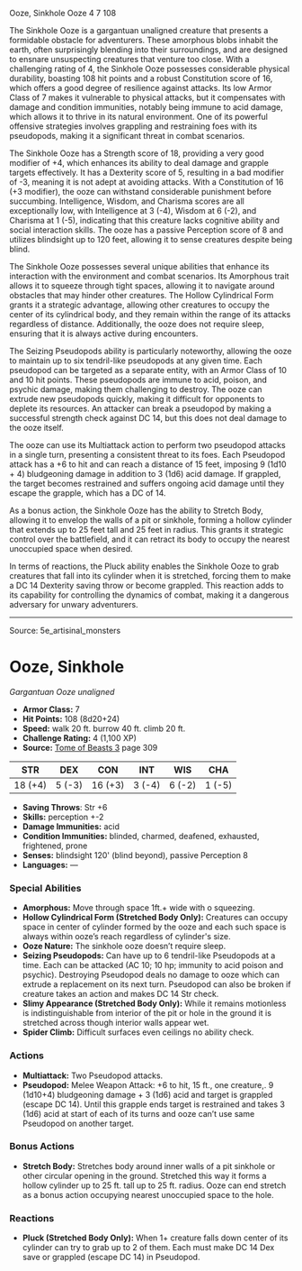 <MonsterName/>Ooze, Sinkhole</MonsterName>
<CreatureType/>Ooze</CreatureType>
<CR/>4</CR>
<AC/>7</AC>
<HP/>108</HP>
<summary>The Sinkhole Ooze is a gargantuan unaligned creature that presents a formidable obstacle for adventurers. These amorphous blobs inhabit the earth, often surprisingly blending into their surroundings, and are designed to ensnare unsuspecting creatures that venture too close. With a challenging rating of 4, the Sinkhole Ooze possesses considerable physical durability, boasting 108 hit points and a robust Constitution score of 16, which offers a good degree of resilience against attacks. Its low Armor Class of 7 makes it vulnerable to physical attacks, but it compensates with damage and condition immunities, notably being immune to acid damage, which allows it to thrive in its natural environment. One of its powerful offensive strategies involves grappling and restraining foes with its pseudopods, making it a significant threat in combat scenarios.</summary>

<detail>

The Sinkhole Ooze has a Strength score of 18, providing a very good modifier of +4, which enhances its ability to deal damage and grapple targets effectively. It has a Dexterity score of 5, resulting in a bad modifier of -3, meaning it is not adept at avoiding attacks. With a Constitution of 16 (+3 modifier), the ooze can withstand considerable punishment before succumbing. Intelligence, Wisdom, and Charisma scores are all exceptionally low, with Intelligence at 3 (-4), Wisdom at 6 (-2), and Charisma at 1 (-5), indicating that this creature lacks cognitive ability and social interaction skills. The ooze has a passive Perception score of 8 and utilizes blindsight up to 120 feet, allowing it to sense creatures despite being blind.

The Sinkhole Ooze possesses several unique abilities that enhance its interaction with the environment and combat scenarios. Its Amorphous trait allows it to squeeze through tight spaces, allowing it to navigate around obstacles that may hinder other creatures. The Hollow Cylindrical Form grants it a strategic advantage, allowing other creatures to occupy the center of its cylindrical body, and they remain within the range of its attacks regardless of distance. Additionally, the ooze does not require sleep, ensuring that it is always active during encounters.

The Seizing Pseudopods ability is particularly noteworthy, allowing the ooze to maintain up to six tendril-like pseudopods at any given time. Each pseudopod can be targeted as a separate entity, with an Armor Class of 10 and 10 hit points. These pseudopods are immune to acid, poison, and psychic damage, making them challenging to destroy. The ooze can extrude new pseudopods quickly, making it difficult for opponents to deplete its resources. An attacker can break a pseudopod by making a successful strength check against DC 14, but this does not deal damage to the ooze itself. 

The ooze can use its Multiattack action to perform two pseudopod attacks in a single turn, presenting a consistent threat to its foes. Each Pseudopod attack has a +6 to hit and can reach a distance of 15 feet, imposing 9 (1d10 + 4) bludgeoning damage in addition to 3 (1d6) acid damage. If grappled, the target becomes restrained and suffers ongoing acid damage until they escape the grapple, which has a DC of 14.

As a bonus action, the Sinkhole Ooze has the ability to Stretch Body, allowing it to envelop the walls of a pit or sinkhole, forming a hollow cylinder that extends up to 25 feet tall and 25 feet in radius. This grants it strategic control over the battlefield, and it can retract its body to occupy the nearest unoccupied space when desired. 

In terms of reactions, the Pluck ability enables the Sinkhole Ooze to grab creatures that fall into its cylinder when it is stretched, forcing them to make a DC 14 Dexterity saving throw or become grappled. This reaction adds to its capability for controlling the dynamics of combat, making it a dangerous adversary for unwary adventurers.</detail>



---

Source: 5e_artisinal_monsters

# Ooze, Sinkhole

*Gargantuan* *Ooze* *unaligned*

- **Armor Class:** 7
- **Hit Points:** 108 (8d20+24)
- **Speed:** walk 20 ft. burrow 40 ft. climb 20 ft.
- **Challenge Rating:** 4 (1,100 XP)
- **Source:** [Tome of Beasts 3](https://koboldpress.com/kpstore/product/tome-of-beasts-3-for-5th-edition/) page 309

| STR | DEX | CON | INT | WIS | CHA |
| --- | --- | --- | --- | --- | --- |
| 18 (+4) | 5 (-3) | 16 (+3) | 3 (-4) | 6 (-2) | 1 (-5) |

- **Saving Throws**: Str +6
- **Skills:** perception +-2
- **Damage Immunities:** acid 
- **Condition Immunities:** blinded, charmed, deafened, exhausted, frightened, prone
- **Senses:** blindsight 120' (blind beyond), passive Perception 8
- **Languages:** —

### Special Abilities

- **Amorphous:** Move through space 1ft.+ wide with o squeezing.
- **Hollow Cylindrical Form (Stretched Body Only):** Creatures can occupy space in center of cylinder formed by the ooze and each such space is always within ooze’s reach regardless of cylinder's size.
- **Ooze Nature:** The sinkhole ooze doesn’t require sleep.
- **Seizing Pseudopods:** Can have up to 6 tendril-like Pseudopods at a time. Each can be attacked (AC 10; 10 hp; immunity to acid poison and psychic). Destroying Pseudopod deals no damage to ooze which can extrude a replacement on its next turn. Pseudopod can also be broken if creature takes an action and makes DC 14 Str check.
- **Slimy Appearance (Stretched Body Only):** While it remains motionless is indistinguishable from interior of the pit or hole in the ground it is stretched across though interior walls appear wet.
- **Spider Climb:** Difficult surfaces even ceilings no ability check.

### Actions

- **Multiattack:** Two Pseudopod attacks.
- **Pseudopod:** Melee Weapon Attack: +6 to hit, 15 ft., one creature,. 9 (1d10+4) bludgeoning damage + 3 (1d6) acid and target is grappled (escape DC 14). Until this grapple ends target is restrained and takes 3 (1d6) acid at start of each of its turns and ooze can’t use same Pseudopod on another target.

### Bonus Actions

- **Stretch Body:** Stretches body around inner walls of a pit sinkhole or other circular opening in the ground. Stretched this way it forms a hollow cylinder up to 25 ft. tall up to 25 ft. radius. Ooze can end stretch as a bonus action occupying nearest unoccupied space to the hole.

### Reactions

- **Pluck (Stretched Body Only):** When 1+ creature falls down center of its cylinder can try to grab up to 2 of them. Each must make DC 14 Dex save or grappled (escape DC 14) in Pseudopod.




